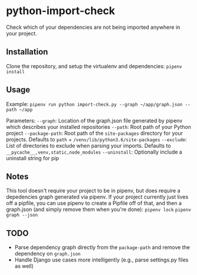 # python-import-check
Check which of your dependencies are not being imported anywhere in your project.

## Installation
Clone the repository, and setup the virtualenv and dependencies:
`pipenv install`

## Usage
Example: `pipenv run python import-check.py --graph ~/app/graph.json --path ~/app`

Parameters:
`--graph`: Location of the graph.json file generated by pipenv which describes your installed repositories
`--path`: Root path of your Python project
`--package-path`: Root path of the `site-packages` directory for your projects. Defaults to `path` + `/venv/lib/python3.6/site-packages`
`--exclude`: List of directories to exclude when parsing your imports. Defaults to `__pycache__,venv,static,node_modules`
`--uninstall`: Optionally include a uninstall string for pip

## Notes
This tool doesn't require your project to be in pipenv, but does require a depedencies graph generated via pipenv. If your project currently just lives off a pipfile, you can use pipenv to create a Pipfile off of that, and then a graph.json (and simply remove them when you're done):
`pipenv lock`
`pipenv graph --json`

## TODO
* Parse dependency graph directly from the `package-path` and remove the dependency on `graph.json`
* Handle Django use cases more intelligently (e.g., parse settings.py files as well)
